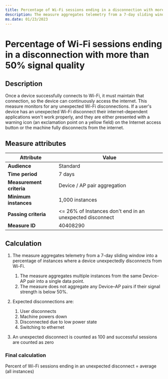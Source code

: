 ```yaml
---
title: Percentage of Wi-Fi sessions ending in a disconnection with more than 50% signal quality
description: The measure aggregates telemetry from a 7-day sliding window into a percentage of instances where a device unexpectedly disconnects from Wi-Fi
ms.date: 01/23/2023
---
```


# Percentage of Wi-Fi sessions ending in a disconnection with more than 50% signal quality

## Description

Once a device successfully connects to Wi-Fi, it must maintain that connection, so the device can continuously access the internet. This measure monitors for any unexpected Wi-Fi disconnections. If a user's device has an unexpected Wi-Fi disconnect their internet-dependent applications won't work properly, and they are either presented with a warning icon (an exclamation point on a yellow field) on the Internet access button or the machine fully disconnects from the internet.

## Measure attributes

| Attribute | Value |
|--|--|
| **Audience** | Standard |
| **Time period** | 7 days |
| **Measurement criteria** | Device / AP pair aggregation |
| **Minimum instances** | 1,000 instances |
| **Passing criteria** | <= 26% of Instances don't end in an unexpected disconnect |
| **Measure ID** | 40408290 |

## Calculation

1. The measure aggregates telemetry from a 7-day sliding window into a percentage of instances where a device unexpectedly disconnects from Wi-Fi.

   1. The measure aggregates multiple instances from the same Device-AP pair into a single data point.
   2. The measure does not aggregate any Device–AP pairs if their signal strength is below 50%.

2. Expected disconnections are:

   1. User disconnects
   2. Machine powers down
   3. Disconnected due to low power state
   4. Switching to ethernet

3. An unexpected disconnect is counted as 100 and successful sessions are counted as zero

### Final calculation

Percent of Wi-Fi sessions ending in an unexpected disconnect = average (all instances)
